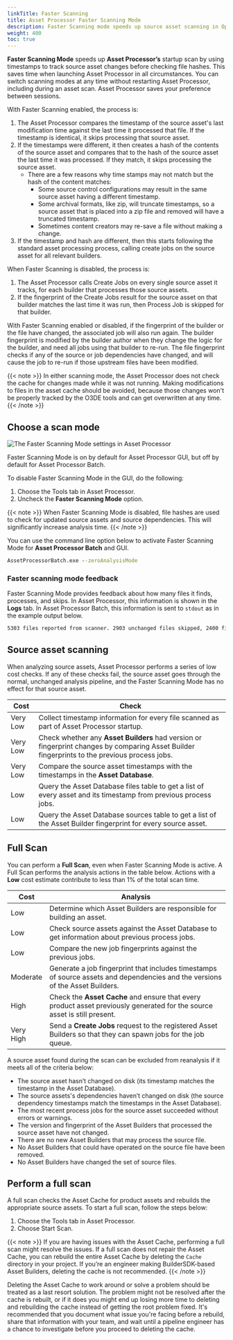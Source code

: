 ```yaml
---
linkTitle: Faster Scanning
title: Asset Processor Faster Scanning Mode
description: Faster Scanning mode speeds up source asset scanning in Open 3D Engine (O3DE).
weight: 400
toc: true
---
```


**Faster Scanning Mode** speeds up **Asset Processor’s** startup scan by using timestamps to track source asset changes before checking file hashes. This saves time when launching Asset Processor in all circumstances. You can switch scanning modes at any time without restarting Asset Processor, including during an asset scan. Asset Processor saves your preference between sessions.

With Faster Scanning enabled, the process is:
1. The Asset Processor compares the timestamp of the source asset's last modification time against the last time it processed that file. If the timestamp is identical, it skips processing that source asset.
1. If the timestamps were different, it then creates a hash of the contents of the source asset and compares that to the hash of the source asset the last time it was processed. If they match, it skips processing the source asset.
    * There are a few reasons why time stamps may not match but the hash of the content matches:
        * Some source control configurations may result in the same source asset having a different timestamp.
        * Some archival formats, like zip, will truncate timestamps, so a source asset that is placed into a zip file and removed will have a truncated timestamp.
        * Sometimes content creators may re-save a file without making a change.
1. If the timestamp and hash are different, then this starts following the standard asset processing process, calling create jobs on the source asset for all relevant builders.

When Faster Scanning is disabled, the process is:
1. The Asset Processor calls Create Jobs on every single source asset it tracks, for each builder that processes those source assets.
1. If the fingerprint of the Create Jobs result for the source asset on that builder matches the last time it was run, then Process Job is skipped for that builder.

With Faster Scanning enabled or disabled, if the fingerprint of the builder or the file have changed, the associated job will also run again. The builder fingerprint is modified by the builder author when they change the logic for the builder, and need all jobs using that builder to re-run. The file fingerprint checks if any of the source or job dependencies have changed, and will cause the job to re-run if those upstream files have been modified.

{{< note >}}
In either scanning mode, the Asset Processor does not check the cache for changes made while it was not running. Making modifications to files in the asset cache should be avoided, because those changes won't be properly tracked by the O3DE tools and can get overwritten at any time.
{{< /note >}}

## Choose a scan mode

![The Faster Scanning Mode settings in Asset Processor](/images/user-guide/assets/pipeline/asset-processor-interface-fast-scan.png)

Faster Scanning Mode is on by default for Asset Processor GUI, but off by default for Asset Processor Batch.

To disable Faster Scanning Mode in the GUI, do the following:
1. Choose the Tools tab in Asset Processor.
1. Uncheck the **Faster Scanning Mode** option.

{{< note >}}
When Faster Scanning Mode is disabled, file hashes are used to check for updated source assets and source dependencies. This will significantly increase analysis time.
{{< /note >}}

You can use the command line option below to activate Faster Scanning Mode for **Asset Processor Batch** and GUI. 

```cmd
AssetProcessorBatch.exe --zeroAnalysisMode
```

### Faster scanning mode feedback

Faster Scanning Mode provides feedback about how many files it finds, processes, and skips. In Asset Processor, this information is shown in the **Logs** tab. In Asset Processor Batch, this information is sent to `stdout` as in the example output below.

```cmd
5303 files reported from scanner. 2903 unchanged files skipped, 2400 files processed
```

## Source asset scanning

When analyzing source assets, Asset Processor performs a series of low cost checks. If any of these checks fail, the source asset goes through the normal, unchanged analysis pipeline, and the Faster Scanning Mode has no effect for that source asset.

| Cost | Check |
| - | - |
| Very Low | Collect timestamp information for every file scanned as part of Asset Processor startup. |
| Very Low | Check whether any **Asset Builders** had version or fingerprint changes by comparing Asset Builder fingerprints to the previous process jobs. |
| Very Low | Compare the source asset timestamps with the timestamps in the **Asset Database**. |
| Low | Query the Asset Database files table to get a list of every asset and its timestamp from previous process jobs. |
| Low | Query the Asset Database sources table to get a list of the Asset Builder fingerprint for every source asset. |

## Full Scan

You can perform a **Full Scan**, even when Faster Scanning Mode is active. A Full Scan performs the analysis actions in the table below. Actions with a **Low** cost estimate contribute to less than 1% of the total scan time. 

| Cost | Analysis |
| - | - |
| Low | Determine which Asset Builders are responsible for building an asset. |
| Low | Check source assets against the Asset Database to get information about previous process jobs. |
| Low | Compare the new job fingerprints against the previous jobs. |
| Moderate | Generate a job fingerprint that includes timestamps of source assets and dependencies and the versions of the Asset Builders. |
| High | Check the **Asset Cache** and ensure that every product asset previously generated for the source asset is still present. |
| Very High | Send a **Create Jobs** request to the registered Asset Builders so that they can spawn jobs for the job queue. |

A source asset found during the scan can be excluded from reanalysis if it meets all of the criteria below: 

* The source asset hasn’t changed on disk (its timestamp matches the timestamp in the Asset Database).
* The source assets's dependencies haven’t changed on disk (the source dependency timestamps match the timestamps in the Asset Database).
* The most recent process jobs for the source asset succeeded without errors or warnings.
* The version and fingerprint of the Asset Builders that processed the source asset have not changed.
* There are no new Asset Builders that may process the source file.
* No Asset Builders that could have operated on the source file have been removed.
* No Asset Builders have changed the set of source files.

## Perform a full scan

A full scan checks the Asset Cache for product assets and rebuilds the appropriate source assets. To start a full scan, follow the steps below: 

1. Choose the Tools tab in Asset Processor.
1. Choose Start Scan.

{{< note >}}
If you are having issues with the Asset Cache, performing a full scan might resolve the issues. If a full scan does not repair the Asset Cache, you can rebuild the entire Asset Cache by deleting the `Cache` directory in your project. If you’re an engineer making BuilderSDK-based Asset Builders, deleting the cache is not recommended.
{{< /note >}}

Deleting the Asset Cache to work around or solve a problem should be treated as a last resort solution. The problem might not be resolved after the cache is rebuilt, or if it does you might end up losing more time to deleting and rebuilding the cache instead of getting the root problem fixed. It's recommended that you document what issue you're facing before a rebuild, share that information with your team, and wait until a pipeline engineer has a chance to investigate before you proceed to deleting the cache.
